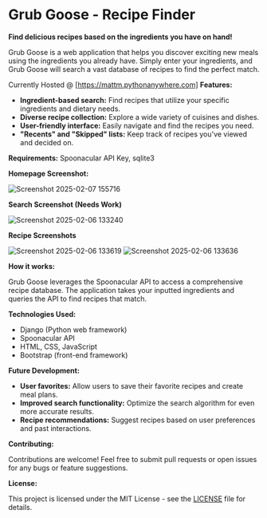 # Grub Goose - Recipe Finder

**Find delicious recipes based on the ingredients you have on hand!**

Grub Goose is a web application that helps you discover exciting new meals using the ingredients you already have. Simply enter your ingredients, and Grub Goose will search a vast database of recipes to find the perfect match. 

Currently Hosted @ [https://mattm.pythonanywhere.com]
**Features:**

* **Ingredient-based search:** Find recipes that utilize your specific ingredients and dietary needs.
* **Diverse recipe collection:** Explore a wide variety of cuisines and dishes.
* **User-friendly interface:** Easily navigate and find the recipes you need.
* **"Recents" and "Skipped" lists:** Keep track of recipes you've viewed and decided on.

**Requirements:** Spoonacular API Key, sqlite3

**Homepage Screenshot:**


![Screenshot 2025-02-07 155716](https://github.com/user-attachments/assets/89d77566-dc8c-4283-850d-b28a2fe2ac29)


**Search Screenshot (Needs Work)**


![Screenshot 2025-02-06 133240](https://github.com/user-attachments/assets/c54e60dd-57f7-4d71-8ba2-24f3bd71a3de)


**Recipe Screenshots**


![Screenshot 2025-02-06 133619](https://github.com/user-attachments/assets/4c4390d5-5d74-4761-8e06-a003d859aba5)
![Screenshot 2025-02-06 133636](https://github.com/user-attachments/assets/b210c377-ae43-4480-8195-3e914f12319f)


**How it works:**

Grub Goose leverages the Spoonacular API to access a comprehensive recipe database. The application takes your inputted ingredients and queries the API to find recipes that match.

**Technologies Used:**

* Django (Python web framework)
* Spoonacular API
* HTML, CSS, JavaScript
* Bootstrap (front-end framework)

**Future Development:**

* **User favorites:** Allow users to save their favorite recipes and create meal plans.
* **Improved search functionality:** Optimize the search algorithm for even more accurate results.
* **Recipe recommendations:** Suggest recipes based on user preferences and past interactions.

**Contributing:**

Contributions are welcome! Feel free to submit pull requests or open issues for any bugs or feature suggestions.

**License:**

This project is licensed under the MIT License - see the [LICENSE](LICENSE) file for details.


